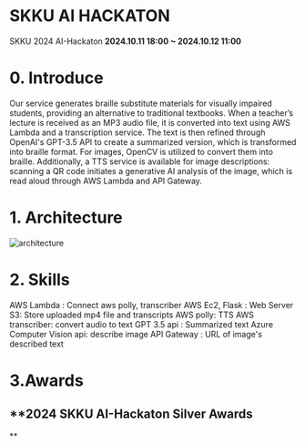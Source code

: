 # SKKU AI HACKATON
SKKU 2024 AI-Hackaton
**2024.10.11 18:00 ~ 2024.10.12 11:00**

# 0. Introduce
Our service generates braille substitute materials for visually impaired students, providing an alternative to traditional textbooks. When a teacher’s lecture is received as an MP3 audio file, it is converted into text using AWS Lambda and a transcription service. The text is then refined through OpenAI's GPT-3.5 API to create a summarized version, which is transformed into braille format. For images, OpenCV is utilized to convert them into braille. Additionally, a TTS service is available for image descriptions: scanning a QR code initiates a generative AI analysis of the image, which is read aloud through AWS Lambda and API Gateway.

# 1. Architecture
![architecture](https://github.com/user-attachments/assets/c8fc6718-a731-42b1-9b88-e039b767617c)

# 2. Skills
AWS Lambda : Connect aws polly, transcriber
AWS Ec2, Flask : Web Server
S3: Store uploaded mp4 file and transcripts
AWS polly: TTS
AWS transcriber: convert audio to text
GPT 3.5 api : Summarized text
Azure Computer Vision api: describe image
API Gateway : URL of image's described text

# 3.Awards
## **2024 SKKU AI-Hackaton Silver Awards
**
